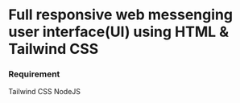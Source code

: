 # Full responsive web messenging user interface(UI) using HTML & Tailwind CSS 

### Requirement
Tailwind CSS
NodeJS

